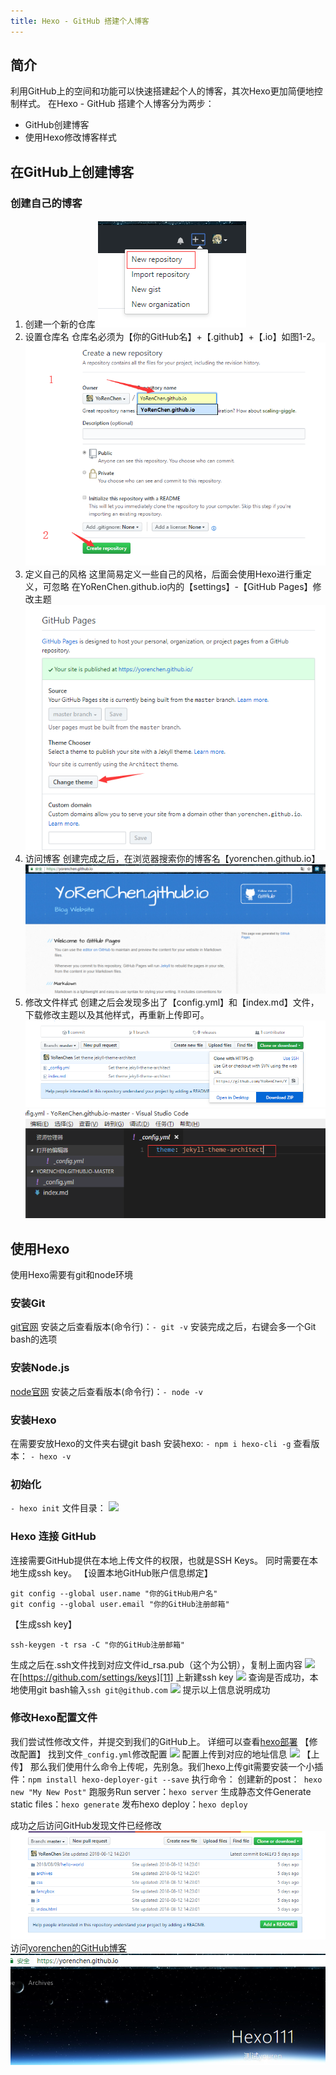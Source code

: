```yaml
---
title: Hexo - GitHub 搭建个人博客
---
```



## 简介
利用GitHub上的空间和功能可以快速搭建起个人的博客，其次Hexo更加简便地控制样式。
在Hexo - GitHub 搭建个人博客分为两步：
- GitHub创建博客
- 使用Hexo修改博客样式

## 在GitHub上创建博客
### 创建自己的博客
1. 创建一个新的仓库
![图1-1 创建仓库][1]
2. 设置仓库名
仓库名必须为【你的GitHub名】+【.github】+【.io】如图1-2。
![图1-2 设置仓库信息][2]
3. 定义自己的风格
这里简易定义一些自己的风格，后面会使用Hexo进行重定义，可忽略
在YoRenChen.github.io内的【settings】-【GitHub Pages】修改主题
![图1-3 定义博客主题][3]
4. 访问博客
创建完成之后，在浏览器搜索你的博客名【yorenchen.github.io】
![图1-4 访问博客][4]
5. 修改文件样式
创建之后会发现多出了【config.yml】和【index.md】文件，下载修改主题以及其他样式，再重新上传即可。
![图1-5 下载文件][5]
![修改config样式][6]
## 使用Hexo
使用Hexo需要有git和node环境
### 安装Git
[git官网][7]
安装之后查看版本(命令行)：`- git -v`
安装完成之后，右键会多一个Git bash的选项
### 安装Node.js
[node官网][8]
安装之后查看版本(命令行)：`- node -v`
### 安装Hexo
在需要安放Hexo的文件夹右键git bash
安装hexo: `- npm i hexo-cli -g`
查看版本： `- hexo -v`
### 初始化
`- hexo init`
文件目录：
![][9]
### Hexo 连接 GitHub
连接需要GitHub提供在本地上传文件的权限，也就是SSH Keys。
同时需要在本地生成ssh key。
【设置本地GitHub账户信息绑定】

``` 
git config --global user.name "你的GitHub用户名"
git config --global user.email "你的GitHub注册邮箱"
```
【生成ssh key】
``` 
ssh-keygen -t rsa -C "你的GitHub注册邮箱"
```
生成之后在.ssh文件找到对应文件id_rsa.pub（这个为公钥），复制上面内容
![][10]
在[https://github.com/settings/keys][11] 上新建ssh key
![][12]
查询是否成功，本地使用git bash输入`ssh git@github.com`
![][13]
提示以上信息说明成功

### 修改Hexo配置文件
我们尝试性修改文件，并提交到我们的GitHub上。
详细可以查看[hexo部署][14]
【修改配置】
找到文件`_config.yml`修改配置
![][15]
配置上传到对应的地址信息
![][16]
【上传】
那么我们使用什么命令上传呢，先别急。我们hexo上传git需要安装一个小插件：`npm install hexo-deployer-git --save`
执行命令：
创建新的post：` hexo new "My New Post"`
跑服务Run server：`hexo server`
生成静态文件Generate static files：`hexo generate`
发布hexo deploy：`hexo deploy`

成功之后访问GitHub发现文件已经修改
![enter description here][17]
访问[yorenchen的GitHub博客][18]
![enter description here][19]


  [1]: ./images/1533773940444.jpg
  [2]: ./images/1533774251943.jpg
  [3]: ./images/1533774527260.jpg
  [4]: ./images/1533774601002.jpg
  [5]: ./images/1533774712034.jpg
  [6]: ./images/1533774834155.jpg
  [7]: https://gitforwindows.org/
  [8]: https://nodejs.org/en/
  [9]: ./images/1533787124449.jpg
  [10]: ./images/1534511712767.jpg
  [11]: https://github.com/settings/keys
  [12]: ./images/1534511774763.jpg
  [13]: ./images/1534511974640.jpg
  [14]: https://hexo.io/zh-cn/docs/deployment.html
  [15]: ./images/1534512195725.jpg
  [16]: ./images/1534512224391.jpg
  [17]: ./images/1534512808865.jpg
  [18]: https://yorenchen.github.io/
  [19]: ./images/1534512749755.jpg